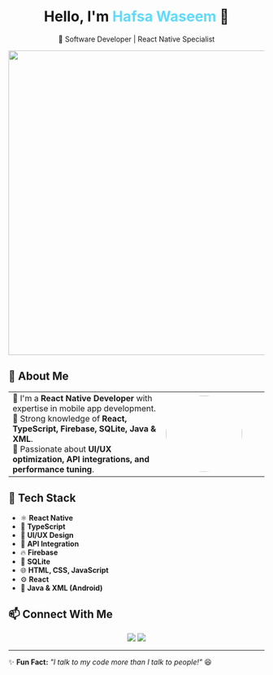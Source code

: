 <h1 align="center">Hello, I'm <span style="color:#61dafb">Hafsa Waseem</span> 👋</h1>
<p align="center">🚀 Software Developer | React Native Specialist</p>

<div align="center">
  <img src="https://raw.githubusercontent.com/Hafsa-Waseem/HafsaWaseem/main/Lux-NUfRMexXUNXom4NuA-removebg-preview.png" width="600px" />
</div>

## 🧐 About Me  
<table>
  <tr>
    <td width="60%">
      🔹 I'm a <b>React Native Developer</b> with expertise in mobile app development.  <br/>
      🔹 Strong knowledge of <b>React, TypeScript, Firebase, SQLite, Java & XML</b>.  <br/>
      🔹 Passionate about <b>UI/UX optimization, API integrations, and performance tuning</b>. 
    </td>
    <td width="40%">
      <img src="https://raw.githubusercontent.com/Hafsa-Waseem/HafsaWaseem/main/UJDtpl8tScW7tR8zR7dagw.png" width="150px" style="border-radius:80%;" />
    </td>
  </tr>
</table>

## 🚀 Tech Stack
- ⚛ **React Native**
- 💙 **TypeScript**
- 🎨 **UI/UX Design**
- 🔗 **API Integration**
- 🔥 **Firebase**
- 💾 **SQLite**
- 🌐 **HTML, CSS, JavaScript**
- ⚙ **React**
- 📱 **Java & XML (Android)**

## 📫 Connect With Me
<p align="center">
  <a href="https://www.linkedin.com/in/hafsa-waseem4"><img src="https://img.shields.io/badge/LinkedIn-blue?style=for-the-badge&logo=linkedin" /></a>
  <a href="https://github.com/Hafsa-Waseem"><img src="https://img.shields.io/badge/GitHub-black?style=for-the-badge&logo=github" /></a>
</p>

---

✨ **Fun Fact:** *"I talk to my code more than I talk to people!"* 😆  
